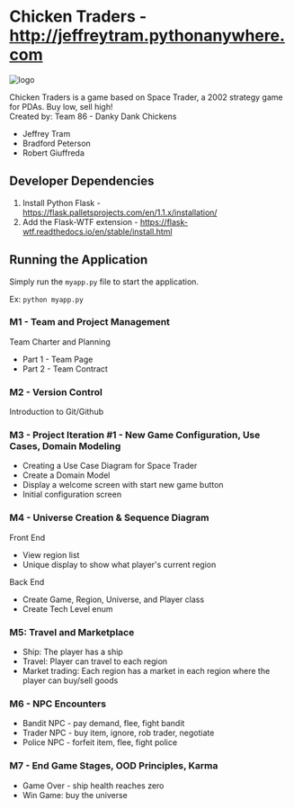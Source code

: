 # Chicken Traders - http://jeffreytram.pythonanywhere.com

![logo](https://i.imgur.com/wNmngXA.png)

Chicken Traders is a game based on Space Trader, a 2002 strategy game for PDAs. Buy low, sell high! <br/>
Created by: Team 86 - Danky Dank Chickens

- Jeffrey Tram
- Bradford Peterson
- Robert Giuffreda

## Developer Dependencies
1. Install Python Flask - https://flask.palletsprojects.com/en/1.1.x/installation/
2. Add the Flask-WTF extension - https://flask-wtf.readthedocs.io/en/stable/install.html

## Running the Application
Simply run the `myapp.py` file to start the application.

Ex: `python myapp.py`

### M1 - Team and Project Management
Team Charter and Planning

- Part 1 - Team Page
- Part 2 - Team Contract

### M2 - Version Control
Introduction to Git/Github

### M3 - Project Iteration #1 - New Game Configuration, Use Cases, Domain Modeling
- Creating a Use Case Diagram for Space Trader
- Create a Domain Model
- Display a welcome screen with start new game button
- Initial configuration screen

### M4 - Universe Creation & Sequence Diagram
Front End
- View region list
- Unique display to show what player's current region

Back End
- Create Game, Region, Universe, and Player class
- Create Tech Level enum

### M5: Travel and Marketplace
- Ship: The player has a ship
- Travel: Player can travel to each region
- Market trading: Each region has a market in each region where the player can buy/sell goods

### M6 - NPC Encounters
- Bandit NPC - pay demand, flee, fight bandit
- Trader NPC - buy item, ignore, rob trader, negotiate
- Police NPC - forfeit item, flee, fight police

### M7 - End Game Stages, OOD Principles, Karma
- Game Over - ship health reaches zero
- Win Game: buy the universe
